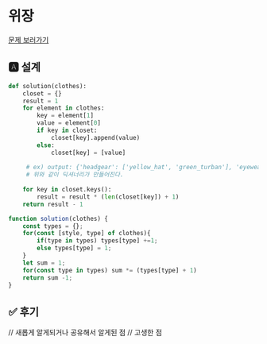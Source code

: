
# 위장
[문제 보러가기](https://programmers.co.kr/learn/courses/30/lessons/42578)

## 🅰 설계
```py
def solution(clothes):
    closet = {}
    result = 1
    for element in clothes:
        key = element[1]
        value = element[0]
        if key in closet:
            closet[key].append(value)
        else:
            closet[key] = [value]
            
     # ex) output: {'headgear': ['yellow_hat', 'green_turban'], 'eyewear': ['blue_sunglasses']}
     # 위와 같이 딕셔너리가 만들어진다.
    
    for key in closet.keys():
        result = result * (len(closet[key]) + 1)
    return result - 1

```

```js
function solution(clothes) {
    const types = {};
    for(const [style, type] of clothes){
        if(type in types) types[type] +=1;
        else types[type] = 1;
    }
    let sum = 1;
    for(const type in types) sum *= (types[type] + 1)
    return sum -1;
}
```
## ✅ 후기
// 새롭게 알게되거나 공유해서 알게된 점
// 고생한 점
